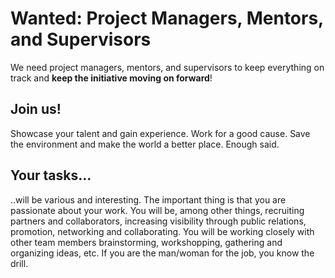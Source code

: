 # Wanted: Project Managers, Mentors, and Supervisors #

We need project managers, mentors, and supervisors to keep everything on track and **keep the initiative moving on forward**!


## Join us! ##

Showcase your talent and gain experience. Work for a good cause. Save the environment and make the world a better place. Enough said.

## Your tasks... ##

..will be various and interesting. The important thing is that you are passionate about your work. You will be, among other things, recruiting partners and collaborators, increasing visibility through public relations, promotion, networking and collaborating. You will be working closely with other team members brainstorming, workshopping, gathering and organizing ideas, etc. If you are the man/woman for the job, you know the drill.